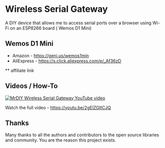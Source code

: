 # Wireless Serial Gateway 

A DIY device that allows me to access serial ports over a browser using Wi-Fi on an ESP8266 board ( Wemos D1 Mini)


## Wemos D1 Mini 

- Amazon - https://geni.us/wemos1min
- AliExpress - https://s.click.aliexpress.com/e/_Af36zD

** affiliate link

## Videos / How-To


[![MrDIY Wireless Serial Gateway YouTube video](https://img.youtube.com/vi/2gElZGItCJQ/0.jpg)](https://youtu.be/2gElZGItCJQ)

Watch the full video - https://youtu.be/2gElZGItCJQ

## Thanks
Many thanks to all the authors and contributors to the open source libraries and community. You are the reason this project exists.

